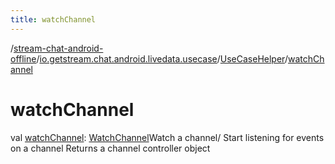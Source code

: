 ```yaml
---
title: watchChannel
---
```

/[stream-chat-android-offline](../../index.md)/[io.getstream.chat.android.livedata.usecase](../index.md)/[UseCaseHelper](index.md)/[watchChannel](watchChannel.md)  
  
  
  
# watchChannel  
val [watchChannel](watchChannel.md): [WatchChannel](../WatchChannel/index.md)Watch a channel/ Start listening for events on a channel Returns a channel controller object
